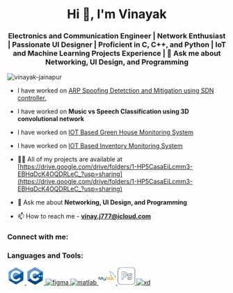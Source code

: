 <h1 align="center">Hi 👋, I'm Vinayak</h1>
<h3 align="center">Electronics and Communication Engineer | Network Enthusiast | Passionate UI Designer | Proficient in C, C++, and Python | IoT and Machine Learning Projects Experience | 💬 Ask me about Networking, UI Design, and Programming</h3>

<p align="left"> <img src="https://komarev.com/ghpvc/?username=vinayak-jainapur&label=Profile%20views&color=0e75b6&style=flat" alt="vinayak-jainapur" /> </p>

- I have worked on [ARP Spoofing Detetction and Mitigation using SDN controller.](https://drive.google.com/drive/folders/1JgJB5A21Npbka_x3at7HQoLXruZbFO6R?usp=drive_link)

- I have worked on **Music vs Speech Classification using 3D convolutional network**

- I have worked on [IOT Based Green House Monitoring System](https://drive.google.com/drive/folders/1c1eoOvfihbbBUiGe5jIEgv0un-G6mVDh?usp=sharing)

- I have worked on [IOT Based Inventory Monitoring System](https://drive.google.com/drive/folders/1xpeffEbCJIBG0iXkJwZVaLofZf8MKFtd?usp=sharing)

- 👨‍💻 All of my projects are available at [https://drive.google.com/drive/folders/1-HP5CasaEiLcmm3-EBHqDcK4OQDRLeC_?usp=sharing](https://drive.google.com/drive/folders/1-HP5CasaEiLcmm3-EBHqDcK4OQDRLeC_?usp=sharing)

- 💬 Ask me about **Networking, UI Design, and Programming**

- 📫 How to reach me - **vinay.j777@icloud.com**

<h3 align="left">Connect with me:</h3>
<p align="left">
</p>

<h3 align="left">Languages and Tools:</h3>
<p align="left"> <a href="https://www.cprogramming.com/" target="_blank" rel="noreferrer"> <img src="https://raw.githubusercontent.com/devicons/devicon/master/icons/c/c-original.svg" alt="c" width="40" height="40"/> </a> <a href="https://www.w3schools.com/cpp/" target="_blank" rel="noreferrer"> <img src="https://raw.githubusercontent.com/devicons/devicon/master/icons/cplusplus/cplusplus-original.svg" alt="cplusplus" width="40" height="40"/> </a> <a href="https://www.figma.com/" target="_blank" rel="noreferrer"> <img src="https://www.vectorlogo.zone/logos/figma/figma-icon.svg" alt="figma" width="40" height="40"/> </a> <a href="https://www.mathworks.com/" target="_blank" rel="noreferrer"> <img src="https://upload.wikimedia.org/wikipedia/commons/2/21/Matlab_Logo.png" alt="matlab" width="40" height="40"/> </a> <a href="https://www.mysql.com/" target="_blank" rel="noreferrer"> <img src="https://raw.githubusercontent.com/devicons/devicon/master/icons/mysql/mysql-original-wordmark.svg" alt="mysql" width="40" height="40"/> </a> <a href="https://www.photoshop.com/en" target="_blank" rel="noreferrer"> <img src="https://raw.githubusercontent.com/devicons/devicon/master/icons/photoshop/photoshop-line.svg" alt="photoshop" width="40" height="40"/> </a> <a href="https://www.adobe.com/products/xd.html" target="_blank" rel="noreferrer"> <img src="https://cdn.worldvectorlogo.com/logos/adobe-xd.svg" alt="xd" width="40" height="40"/> </a> </p>
